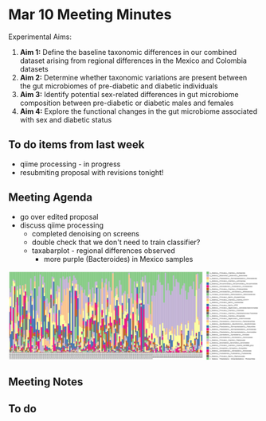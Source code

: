 # Mar 10 Meeting Minutes

Experimental Aims: 
1. **Aim 1:** Define the baseline taxonomic differences in our combined dataset arising from regional differences in the Mexico and Colombia datasets
2. **Aim 2:** Determine whether taxonomic variations are present between the gut microbiomes of pre-diabetic and diabetic individuals
3. **Aim 3:** Identify potential sex-related differences in gut microbiome composition between pre-diabetic or diabetic males and females
4. **Aim 4:** Explore the functional changes in the gut microbiome associated with sex and diabetic status

## To do items from last week
* qiime processing - in progress
* resubmiting proposal with revisions tonight!

## Meeting Agenda
* go over edited proposal
* discuss qiime processing
  * completed denoising on screens
  * double check that we don't need to train classifier?
  * taxabarplot - regional differences observed
    * more purple (Bacteroides) in Mexico samples

<img src="/data/qiime2view/part-of-taxabarplot-level4.jpg" >

## Meeting Notes

## To do
